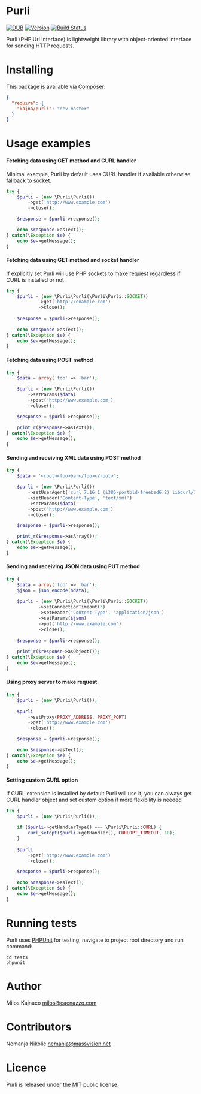 Purli
=
[![DUB](https://img.shields.io/dub/l/vibe-d.svg)](http://opensource.org/licenses/MIT)
[![Version](https://img.shields.io/badge/version-1.0.0-green.svg)](https://github.com/Kajna/Purli/releases)
[![Build Status](https://travis-ci.org/Kajna/Purli.svg)](https://travis-ci.org/Kajna/Purli)

Purli (PHP Url Interface) is lightweight library with object-oriented interface for sending HTTP requests. 

Installing
=
This package is available via [Composer](https://getcomposer.org/):

```json
{
  "require": {
    "kajna/purli": "dev-master"
  }
}
```

Usage examples
=

#### Fetching data using GET method and CURL handler
Minimal example, Purli by default uses CURL handler if available otherwise fallback to socket.
```php
try {
    $purli = (new \Purli\Purli())
        ->get('http://www.example.com')
        ->close();

    $response = $purli->response();

    echo $response->asText();
} catch(\Exception $e) {
    echo $e->getMessage();
}
```

#### Fetching data using GET method and socket handler
If explicitly set Purli will use PHP sockets to make request regardless if CURL is installed or not
```php
try {
    $purli = (new \Purli\Purli(\Purli\Purli::SOCKET))
            ->get('http://example.com')
            ->close();
    
    $response = $purli->response();
    
    echo $response->asText();
} catch(\Exception $e) {
	echo $e->getMessage();
}
```

#### Fetching data using POST method
```php
try {
    $data = array('foo' => 'bar');

    $purli = (new \Purli\Purli())
        ->setParams($data)
        ->post('http://www.example.com')
        ->close();

    $response = $purli->response();

    print_r($response->asText());
} catch(\Exception $e) {
    echo $e->getMessage();
}
```

#### Sending and receiving XML data using POST method

```php
try {
    $data = '<root><foo>bar</foo></root>';

    $purli = (new \Purli\Purli())
        ->setUserAgent('curl 7.16.1 (i386-portbld-freebsd6.2) libcurl/7.16.1 OpenSSL/0.9.7m zlib/1.2.3')
        ->setHeader('Content-Type', 'text/xml')
        ->setParams($data)
        ->post('http://www.example.com')
        ->close();

    $response = $purli->response();

    print_r($response->asArray());
} catch(\Exception $e) {
    echo $e->getMessage();
}
```

#### Sending and receiving JSON data using PUT method
```php
try {
    $data = array('foo' => 'bar');
    $json = json_encode($data);
    
    $purli = (new \Purli\Purli(\Purli\Purli::SOCKET))
            ->setConnectionTimeout(3)
            ->setHeader('Content-Type', 'application/json')
            ->setParams($json)
            ->put('http://www.example.com')
            ->close();
    
    $response = $purli->response();
    
    print_r($response->asObject());
} catch(\Exception $e) {
	echo $e->getMessage();
}
```

#### Using proxy server to make request
```php
try {
    $purli = (new \Purli\Purli());
    
    $purli
        ->setProxy(PROXY_ADDRESS, PROXY_PORT)
        ->get('http://www.example.com')
        ->close();

    $response = $purli->response();

    echo $response->asText();
} catch(\Exception $e) {
    echo $e->getMessage();
}
```

#### Setting custom CURL option
If CURL extension is installed by default Purli will use it, 
you can always get CURL handler object and set custom option if more flexibility is needed
```php
try {
    $purli = (new \Purli\Purli());
    
    if ($purli->getHandlerType() === \Purli\Purli::CURL) {
        curl_setopt($purli->getHandler(), CURLOPT_TIMEOUT, 10);
    }
    
    $purli
        ->get('http://www.example.com')
        ->close();

    $response = $purli->response();

    echo $response->asText();
} catch(\Exception $e) {
    echo $e->getMessage();
}
```

Running tests
=
Purli uses [PHPUnit](https://phpunit.de/) for testing, navigate to project root directory and run command:
```$xslt
cd tests
phpunit
```

Author
=
Milos Kajnaco 
milos@caenazzo.com

Contributors
=
Nemanja Nikolic
nemanja@massvision.net

Licence
=
Purli is released under the [MIT](http://opensource.org/licenses/MIT) public license.
